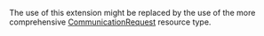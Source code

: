 <p class="stu-note" markdown="1">
The use of this extension might be replaced by the use of the more comprehensive <a href="https://www.hl7.org/fhir/r4/communicationrequest.html">CommunicationRequest</a> resource type.
</p>